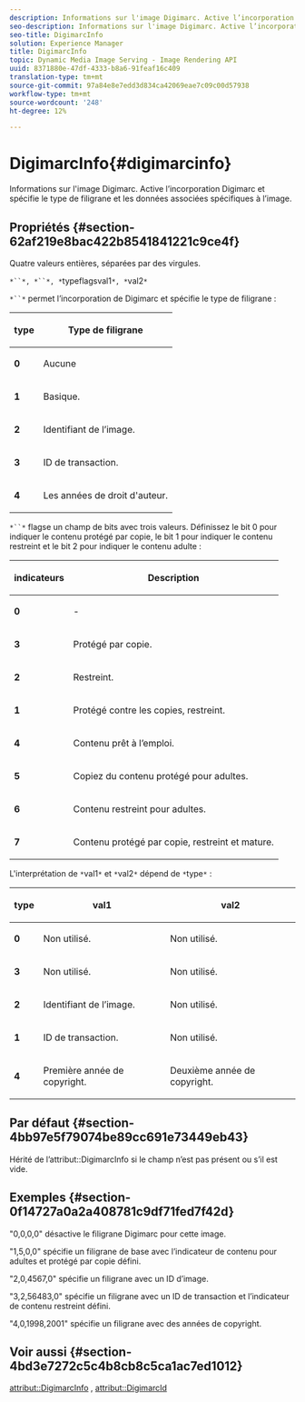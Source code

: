 ```yaml
---
description: Informations sur l'image Digimarc. Active l’incorporation Digimarc et spécifie le type de filigrane et les données associées spécifiques à l’image.
seo-description: Informations sur l'image Digimarc. Active l’incorporation Digimarc et spécifie le type de filigrane et les données associées spécifiques à l’image.
seo-title: DigimarcInfo
solution: Experience Manager
title: DigimarcInfo
topic: Dynamic Media Image Serving - Image Rendering API
uuid: 8371880e-47df-4333-b8a6-91feaf16c409
translation-type: tm+mt
source-git-commit: 97a84e8e7edd3d834ca42069eae7c09c00d57938
workflow-type: tm+mt
source-wordcount: '248'
ht-degree: 12%

---
```



# DigimarcInfo{#digimarcinfo}

Informations sur l&#39;image Digimarc. Active l’incorporation Digimarc et spécifie le type de filigrane et les données associées spécifiques à l’image.

## Propriétés {#section-62af219e8bac422b8541841221c9ce4f}

Quatre valeurs entières, séparées par des virgules.

`*``*, *``*, *`typeflagsval1`*, *`val2`*`

`*``*` permet l’incorporation de Digimarc et spécifie le type de filigrane :

<table id="table_3648951F14D94C5BAD097CFB783F1EE7"> 
 <thead> 
  <tr> 
   <th class="entry"> <p><span class="codeph"> <span class="varname"> type</span> </span> </p> </th> 
   <th class="entry"> <p><b>Type de filigrane</b> </p> </th> 
  </tr> 
 </thead>
 <tbody> 
  <tr> 
   <td> <p><b>0</b> </p> </td> 
   <td> <p>Aucune </p> </td> 
  </tr> 
  <tr> 
   <td> <p><b>1</b> </p> </td> 
   <td> <p>Basique. </p> </td> 
  </tr> 
  <tr> 
   <td> <p><b>2</b> </p> </td> 
   <td> <p>Identifiant de l’image. </p> </td> 
  </tr> 
  <tr> 
   <td> <p><b>3</b> </p> </td> 
   <td> <p>ID de transaction. </p> </td> 
  </tr> 
  <tr> 
   <td> <p><b>4</b> </p> </td> 
   <td> <p>Les années de droit d'auteur. </p> </td> 
  </tr> 
 </tbody> 
</table>

`*``*` flagse un champ de bits avec trois valeurs. Définissez le bit 0 pour indiquer le contenu protégé par copie, le bit 1 pour indiquer le contenu restreint et le bit 2 pour indiquer le contenu adulte :

<table id="table_00F218515FBE484F9D05CBAF14F9D045"> 
 <thead> 
  <tr> 
   <th class="entry"> <p><span class="codeph"> <span class="varname"> indicateurs</span> </span> </p> </th> 
   <th class="entry"> <p><b>Description</b> </p> </th> 
  </tr> 
 </thead>
 <tbody> 
  <tr> 
   <td> <p><b>0</b> </p> </td> 
   <td> <p>- </p> </td> 
  </tr> 
  <tr> 
   <td> <p><b>3</b> </p> </td> 
   <td> <p>Protégé par copie. </p> </td> 
  </tr> 
  <tr> 
   <td> <p><b>2</b> </p> </td> 
   <td> <p>Restreint. </p> </td> 
  </tr> 
  <tr> 
   <td> <p><b>1</b> </p> </td> 
   <td> <p>Protégé contre les copies, restreint. </p> </td> 
  </tr> 
  <tr> 
   <td> <p><b>4</b> </p> </td> 
   <td> <p>Contenu prêt à l’emploi. </p> </td> 
  </tr> 
  <tr> 
   <td> <p><b>5</b> </p> </td> 
   <td> <p>Copiez du contenu protégé pour adultes. </p> </td> 
  </tr> 
  <tr> 
   <td> <p><b>6</b> </p> </td> 
   <td> <p>Contenu restreint pour adultes. </p> </td> 
  </tr> 
  <tr> 
   <td> <p><b>7</b> </p> </td> 
   <td> <p>Contenu protégé par copie, restreint et mature. </p> </td> 
  </tr> 
 </tbody> 
</table>

L&#39;interprétation de `*`val1`*` et `*`val2`*` dépend de `*`type`*` :

<table id="table_6B29F76BC1974C12AB7124BF84B29EC2"> 
 <thead> 
  <tr> 
   <th class="entry"> <p><span class="codeph"> <span class="varname"> type</span> </span> </p> </th> 
   <th class="entry"> <p><span class="codeph"> <span class="varname"> val1  </span> </span> </p> </th> 
   <th class="entry"> <p><span class="codeph"> <span class="varname"> val2  </span> </span> </p> </th> 
  </tr> 
 </thead>
 <tbody> 
  <tr> 
   <td> <p><b>0</b> </p> </td> 
   <td> <p>Non utilisé. </p> </td> 
   <td> <p>Non utilisé. </p> </td> 
  </tr> 
  <tr> 
   <td> <p><b>3</b> </p> </td> 
   <td> <p>Non utilisé. </p> </td> 
   <td> <p>Non utilisé. </p> </td> 
  </tr> 
  <tr> 
   <td> <p><b>2</b> </p> </td> 
   <td> <p>Identifiant de l’image. </p> </td> 
   <td> <p>Non utilisé. </p> </td> 
  </tr> 
  <tr> 
   <td> <p><b>1</b> </p> </td> 
   <td> <p>ID de transaction. </p> </td> 
   <td> <p>Non utilisé. </p> </td> 
  </tr> 
  <tr> 
   <td> <p><b>4</b> </p> </td> 
   <td> <p>Première année de copyright. </p> </td> 
   <td> <p>Deuxième année de copyright. </p> </td> 
  </tr> 
 </tbody> 
</table>

## Par défaut {#section-4bb97e5f79074be89cc691e73449eb43}

Hérité de l’attribut::DigimarcInfo si le champ n’est pas présent ou s’il est vide.

## Exemples {#section-0f14727a0a2a408781c9df71fed7f42d}

&quot;0,0,0,0&quot; désactive le filigrane Digimarc pour cette image.

&quot;1,5,0,0&quot; spécifie un filigrane de base avec l’indicateur de contenu pour adultes et protégé par copie défini.

&quot;2,0,4567,0&quot; spécifie un filigrane avec un ID d’image.

&quot;3,2,56483,0&quot; spécifie un filigrane avec un ID de transaction et l’indicateur de contenu restreint défini.

&quot;4,0,1998,2001&quot; spécifie un filigrane avec des années de copyright.

## Voir aussi {#section-4bd3e7272c5c4b8cb8c5ca1ac7ed1012}

[attribut::DigimarcInfo](../../../../../../is-api/image-catalog/image-serving-api-ref/c-image-catalog-reference/c-attributes-reference/r-digimarcinfo.md#reference-de88636cb9b4435a94e3d0a80f072667) ,  [attribut::DigimarcId](../../../../../../is-api/image-catalog/image-serving-api-ref/c-image-catalog-reference/c-attributes-reference/r-digimarcid.md#reference-33e3eca7f1874510904e5c8645cecd68)
